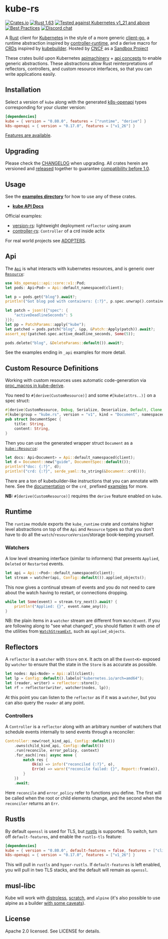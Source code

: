 # kube-rs

[![Crates.io](https://img.shields.io/crates/v/kube.svg)](https://crates.io/crates/kube)
[![Rust 1.63](https://img.shields.io/badge/MSRV-1.63-dea584.svg)](https://github.com/rust-lang/rust/releases/tag/1.63.0)
[![Tested against Kubernetes v1_21 and above](https://img.shields.io/badge/MK8SV-v1_21-326ce5.svg)](https://kube.rs/kubernetes-version)
[![Best Practices](https://bestpractices.coreinfrastructure.org/projects/5413/badge)](https://bestpractices.coreinfrastructure.org/projects/5413)
[![Discord chat](https://img.shields.io/discord/500028886025895936.svg?logo=discord&style=plastic)](https://discord.gg/tokio)

A [Rust](https://rust-lang.org/) client for [Kubernetes](http://kubernetes.io) in the style of a more generic [client-go](https://github.com/kubernetes/client-go), a runtime abstraction inspired by [controller-runtime](https://github.com/kubernetes-sigs/controller-runtime), and a derive macro for [CRDs](https://kubernetes.io/docs/tasks/extend-kubernetes/custom-resources/custom-resource-definitions/) inspired by [kubebuilder](https://book.kubebuilder.io/reference/generating-crd.html). Hosted by [CNCF](https://cncf.io/) as a [Sandbox Project](https://www.cncf.io/sandbox-projects/)

These crates build upon Kubernetes [apimachinery](https://github.com/kubernetes/apimachinery/blob/master/pkg/apis/meta/v1/types.go) + [api concepts](https://kubernetes.io/docs/reference/using-api/api-concepts/) to enable generic abstractions. These abstractions allow Rust reinterpretations of reflectors, controllers, and custom resource interfaces, so that you can write applications easily.

## Installation

Select a version of `kube` along with the generated [k8s-openapi](https://github.com/Arnavion/k8s-openapi) types corresponding for your cluster version:

```toml
[dependencies]
kube = { version = "0.80.0", features = ["runtime", "derive"] }
k8s-openapi = { version = "0.17.0", features = ["v1_26"] }
```

[Features are available](https://github.com/kube-rs/kube/blob/main/kube/Cargo.toml#L18).

## Upgrading

Please check the [CHANGELOG](https://github.com/kube-rs/kube/blob/main/CHANGELOG.md) when upgrading.
All crates herein are versioned and [released](https://github.com/kube-rs/kube/blob/main/release.toml) together to guarantee [compatibility before 1.0](https://github.com/kube-rs/kube/issues/508).

## Usage

See the **[examples directory](https://github.com/kube-rs/kube/blob/main/examples)** for how to use any of these crates.

- **[kube API Docs](https://docs.rs/kube/)**

Official examples:

- [version-rs](https://github.com/kube-rs/version-rs): lightweight deployment `reflector` using axum
- [controller-rs](https://github.com/kube-rs/controller-rs): `Controller` of a crd inside actix

For real world projects see [ADOPTERS](https://kube.rs/adopters/).

## Api

The [`Api`](https://docs.rs/kube/*/kube/struct.Api.html) is what interacts with kubernetes resources, and is generic over [`Resource`](https://docs.rs/kube/*/kube/trait.Resource.html):

```rust
use k8s_openapi::api::core::v1::Pod;
let pods: Api<Pod> = Api::default_namespaced(client);

let p = pods.get("blog").await?;
println!("Got blog pod with containers: {:?}", p.spec.unwrap().containers);

let patch = json!({"spec": {
    "activeDeadlineSeconds": 5
}});
let pp = PatchParams::apply("kube");
let patched = pods.patch("blog", &pp, &Patch::Apply(patch)).await?;
assert_eq!(patched.spec.active_deadline_seconds, Some(5));

pods.delete("blog", &DeleteParams::default()).await?;
```

See the examples ending in `_api` examples for more detail.

## Custom Resource Definitions

Working with custom resources uses automatic code-generation via [proc_macros in kube-derive](https://docs.rs/kube/latest/kube/derive.CustomResource.html).

You need to `#[derive(CustomResource)]` and some `#[kube(attrs..)]` on a spec struct:

```rust
#[derive(CustomResource, Debug, Serialize, Deserialize, Default, Clone, JsonSchema)]
#[kube(group = "kube.rs", version = "v1", kind = "Document", namespaced)]
pub struct DocumentSpec {
    title: String,
    content: String,
}
```

Then you can use the generated wrapper struct `Document` as a [`kube::Resource`](https://docs.rs/kube/*/kube/trait.Resource.html):

```rust
let docs: Api<Document> = Api::default_namespaced(client);
let d = Document::new("guide", DocumentSpec::default());
println!("doc: {:?}", d);
println!("crd: {:?}", serde_yaml::to_string(&Document::crd()));
```

There are a ton of kubebuilder-like instructions that you can annotate with here. See the [documentation](https://docs.rs/kube/latest/kube/derive.CustomResource.html) or the `crd_` prefixed [examples](https://github.com/kube-rs/kube/blob/main/examples) for more.

**NB:** `#[derive(CustomResource)]` requires the `derive` feature enabled on `kube`.

## Runtime

The `runtime` module exports the `kube_runtime` crate and contains higher level abstractions on top of the `Api` and `Resource` types so that you don't have to do all the `watch`/`resourceVersion`/storage book-keeping yourself.

### Watchers

A low level streaming interface (similar to informers) that presents `Applied`, `Deleted` or `Restarted` events.

```rust
let api = Api::<Pod>::default_namespaced(client);
let stream = watcher(api, Config::default()).applied_objects();
```

This now gives a continual stream of events and you do not need to care about the watch having to restart, or connections dropping.

```rust
while let Some(event) = stream.try_next().await? {
    println!("Applied: {}", event.name_any());
}
```

NB: the plain items in a `watcher` stream are different from `WatchEvent`. If you are following along to "see what changed", you should flatten it with one of the utilities from [`WatchStreamExt`](https://docs.rs/kube/latest/kube/runtime/trait.WatchStreamExt.html), such as `applied_objects`.

## Reflectors

A `reflector` is a `watcher` with `Store` on `K`. It acts on all the `Event<K>` exposed by `watcher` to ensure that the state in the `Store` is as accurate as possible.

```rust
let nodes: Api<Node> = Api::all(client);
let lp = Config::default().labels("kubernetes.io/arch=amd64");
let (reader, writer) = reflector::store();
let rf = reflector(writer, watcher(nodes, lp));
```

At this point you can listen to the `reflector` as if it was a `watcher`, but you can also query the `reader` at any point.

### Controllers

A `Controller` is a `reflector` along with an arbitrary number of watchers that schedule events internally to send events through a reconciler:

```rust
Controller::new(root_kind_api, Config::default())
    .owns(child_kind_api, Config::default())
    .run(reconcile, error_policy, context)
    .for_each(|res| async move {
        match res {
            Ok(o) => info!("reconciled {:?}", o),
            Err(e) => warn!("reconcile failed: {}", Report::from(e)),
        }
    })
    .await;
```

Here `reconcile` and `error_policy` refer to functions you define. The first will be called when the root or child elements change, and the second when the `reconciler` returns an `Err`.

## Rustls

By default `openssl` is used for TLS, but [rustls](https://github.com/ctz/rustls) is supported. To switch, turn off `default-features`, and enable the `rustls-tls` feature:

```toml
[dependencies]
kube = { version = "0.80.0", default-features = false, features = ["client", "rustls-tls"] }
k8s-openapi = { version = "0.17.0", features = ["v1_26"] }
```

This will pull in `rustls` and `hyper-rustls`. If `default-features` is left enabled, you will pull in two TLS stacks, and the default will remain as `openssl`.

## musl-libc

Kube will work with [distroless](https://github.com/kube-rs/controller-rs/blob/main/Dockerfile), [scratch](https://github.com/constellation-rs/constellation/blob/27dc89d0d0e34896fd37d638692e7dfe60a904fc/Dockerfile), and `alpine` (it's also possible to use alpine as a builder [with some caveats](https://github.com/kube-rs/kube/issues/331#issuecomment-715962188)).

## License

Apache 2.0 licensed. See LICENSE for details.
